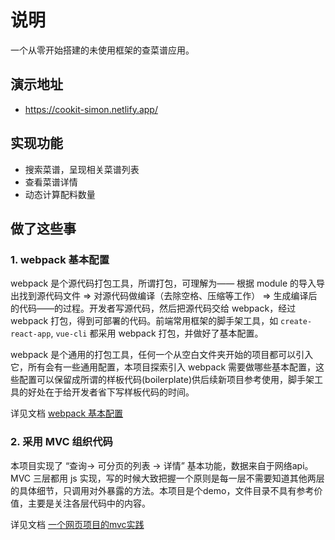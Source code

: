 # 说明

一个从零开始搭建的未使用框架的查菜谱应用。

## 演示地址

- https://cookit-simon.netlify.app/

## 实现功能

- 搜索菜谱，呈现相关菜谱列表
- 查看菜谱详情
- 动态计算配料数量

## 做了这些事

### 1. webpack 基本配置

webpack 是个源代码打包工具，所谓打包，可理解为—— 根据 module 的导入导出找到源代码文件 => 对源代码做编译（去除空格、压缩等工作） => 生成编译后的代码——的过程。开发者写源代码，然后把源代码交给 webpack，经过 webpack 打包，得到可部署的代码。前端常用框架的脚手架工具，如 `create-react-app`, `vue-cli` 都采用 webpack 打包，并做好了基本配置。

webpack 是个通用的打包工具，任何一个从空白文件夹开始的项目都可以引入它，所有会有一些通用配置，本项目探索引入 webpack 需要做哪些基本配置，这些配置可以保留成所谓的样板代码(boilerplate)供后续新项目参考使用，脚手架工具的好处在于给开发者省下写样板代码的时间。

详见文档 [webpack 基本配置](https://github.com/went2/webpack5.x-config#readme)

### 2. 采用 MVC 组织代码

本项目实现了 “查询-> 可分页的列表 -> 详情” 基本功能，数据来自于网络api。MVC 三层都用 js 实现，写的时候大致把握一个原则是每一层不需要知道其他两层的具体细节，只调用对外暴露的方法。本项目是个demo，文件目录不具有参考价值，主要是关注各层代码中的内容。

详见文档 [一个网页项目的mvc实践](./docs/%E4%B8%80%E4%B8%AA%E7%BD%91%E9%A1%B5%E9%A1%B9%E7%9B%AE%E7%9A%84mvc%E5%AE%9E%E8%B7%B5.md)